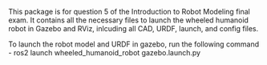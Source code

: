 This package is for question 5 of the Introduction to Robot Modeling final exam. It contains all the necessary files to launch the wheeled humanoid robot in Gazebo and RViz, inlcuding all CAD, URDF, launch, and config files.

To launch the robot model and URDF in gazebo, run the following command - 
ros2 launch wheeled_humanoid_robot gazebo.launch.py
